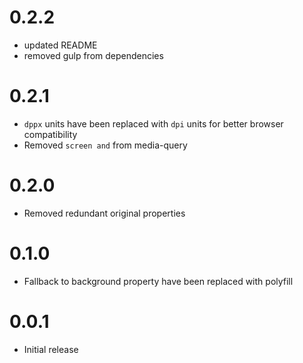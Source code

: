 # 0.2.2

- updated README
- removed gulp from dependencies

# 0.2.1

- `dppx` units have been replaced with `dpi` units for better browser compatibility
- Removed `screen and` from media-query

# 0.2.0

- Removed redundant original properties
   
# 0.1.0

- Fallback to background property have been replaced with polyfill  


# 0.0.1

- Initial release

